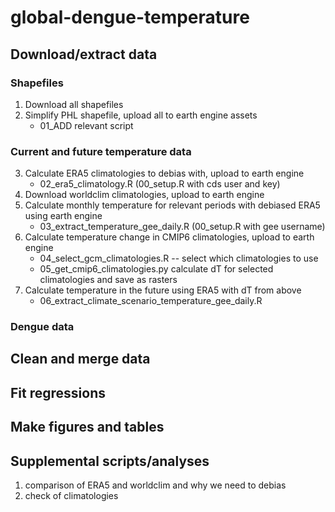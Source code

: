 # global-dengue-temperature

## Download/extract data 

### Shapefiles 
1) Download all shapefiles 
2) Simplify PHL shapefile, upload all to earth engine assets 
 	- 01_ADD relevant script

### Current and future temperature data 
3) Calculate ERA5 climatologies to debias with, upload to earth engine 
	- 02_era5_climatology.R (00_setup.R with cds user and key)
4) Download worldclim climatologies, upload to earth engine
5) Calculate monthly temperature for relevant periods with debiased ERA5 using earth engine 
	- 03_extract_temperature_gee_daily.R (00_setup.R with gee username) 
5) Calculate temperature change in CMIP6 climatologies, upload to earth engine
	- 04_select_gcm_climatologies.R -- select which climatologies to use
	- 05_get_cmip6_climatologies.py calculate dT for selected climatologies and save as rasters
6) Calculate temperature in the future using ERA5 with dT from above 
	- 06_extract_climate_scenario_temperature_gee_daily.R 

### Dengue data 

## Clean and merge data 

## Fit regressions 

## Make figures and tables


## Supplemental scripts/analyses 
1) comparison of ERA5 and worldclim and why we need to debias 
2) check of climatologies